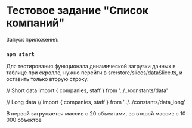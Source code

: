 # Тестовое задание "Список компаний"

Запуск приложения:

### `npm start`

Для тестирования функционала динамической загрузки данных в таблице при скролле, нужно перейти в src/store/slices/dataSlice.ts, и оставить только вторую строку.

// Short data
import { companies, staff } from '../../constants/data'

// Long data
// import { companies, staff } from '../../constants/data_long'

В первой загружается массив с 20 объектами, во второй массив с 10 000 объектов
